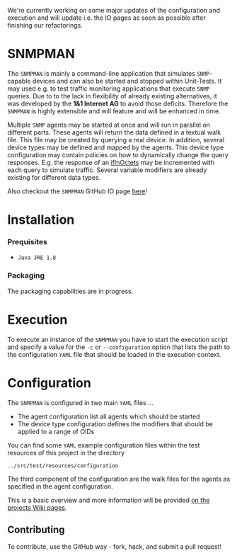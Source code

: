 We're currently working on some major updates of the configuration and execution and will update i.e. the IO pages as soon as possible
after finishing our refactorings.

SNMPMAN
============

The `SNMPMAN` is mainly a command-line application that simulates `SNMP`-capable devices and can also be started and stopped within Unit-Tests.
It may used e.g. to test traffic monitoring applications that execute `SNMP` queries. Due to to the lack in
flexibility of already existing alternatives, it was developed by the **1&1 Internet AG** to avoid those deficits. Therefore the `SNMPMAN`
is highly extensible and will feature and will be enhanced in time.

Multiple `SNMP` agents may be started at once and will run in parallel on different parts. These agents
will return the data defined in a textual walk file. This file may be created by querying a real device. In addition,
several device types may be defined and mapped by the agents. This device type configuration may contain policies on
how to dynamically change the query responses. E.g. the response of an
[ifInOctets](http://tools.cisco.com/Support/SNMP/do/BrowseOID.do?objectInput=ifInOctets&translate=Translate&submitValue=SUBMIT")
may be incremented with each query to simulate traffic. Several variable modifiers are already existing for different
data types.

Also checkout the `SNMPMAN` GitHub IO page [here](http://1and1.github.io/snmpman/)!

Installation
============
### Prequisites
  * `Java JRE 1.8`

### Packaging
The packaging capabilities are in progress.

Execution
============
To execute an instance of the `SNMPMAN` you have to start the execution script and specify a value for the `-c`
or `--configuration` option that lists the path to the configuration `YAML` file that should be loaded in the execution context.

Configuration
============
The `SNMPMAN` is configured in two main `YAML` files ...
  * The agent configuration list all agents which should be started
  * The device type configuration defines the modifiers that should be applied to a range of OIDs

You can find some `YAML` example configuration files within the test resources of this project in the directory
```
../src/test/resources/configuration
```
The third component of the configuration are the walk files for the agents as specified in the agent configuration.

This is a basic overview and more information will be provided [on the projects Wiki pages](https://github.com/1and1/snmpman/wiki).

Contributing
------------
To contribute, use the GitHub way - fork, hack, and submit a pull request!
